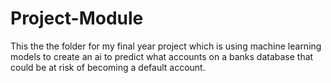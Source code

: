 # Project-Module
This the the folder for my final year project which is using machine learning models to create an ai to predict what accounts on a banks database that could be at risk of becoming a default account.

